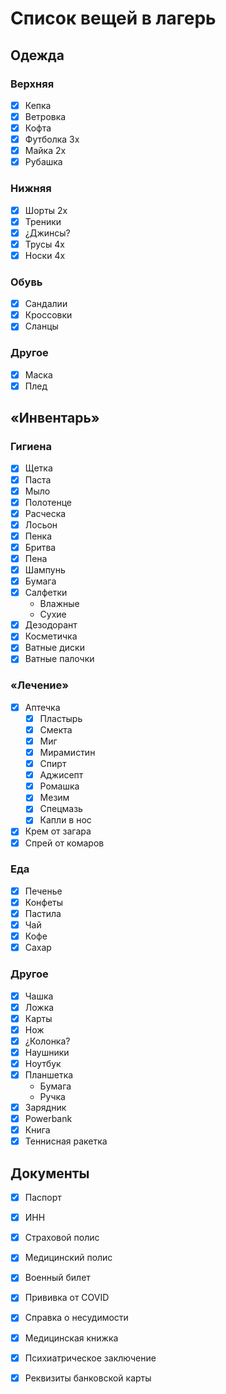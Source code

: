 # Список вещей в лагерь

## Одежда

### Верхняя

- [x] Кепка
- [x] Ветровка
- [x] Кофта
- [x] Футболка 3х
- [x] Майка 2х
- [x] Рубашка

### Нижняя

- [x] Шорты 2х
- [x] Треники
- [x] ¿Джинсы?
- [x] Трусы 4х
- [x] Носки 4х

### Обувь

- [x] Сандалии
- [x] Кроссовки
- [x] Сланцы

### Другое

- [x] Маска
- [x] Плед

## «Инвентарь»

### Гигиена

- [x] Щетка
- [x] Паста
- [x] Мыло
- [x] Полотенце
- [x] Расческа
- [x] Лосьон
- [x] Пенка
- [x] Бритва
- [x] Пена
- [x] Шампунь
- [x] Бумага
- [x] Салфетки
    - Влажные
    - Сухие
- [x] Дезодорант
- [x] Косметичка
- [x] Ватные диски
- [x] Ватные палочки

### «Лечение»

- [x] Аптечка
    - [x] Пластырь
    - [x] Смекта
    - [x] Миг
    - [x] Мирамистин
    - [x] Спирт
    - [x] Аджисепт
    - [x] Ромашка
    - [x] Мезим
    - [x] Спецмазь
    - [x] Капли в нос
- [x] Крем от загара
- [x] Спрей от комаров

### Еда

- [x] Печенье
- [x] Конфеты
- [x] Пастила
- [x] Чай
- [x] Кофе
- [x] Сахар

### Другое

- [x] Чашка
- [x] Ложка
- [x] Карты
- [x] Нож
- [x] ¿Колонка?
- [x] Наушники
- [x] Ноутбук
- [x] Планшетка
    - Бумага
    - Ручка
- [x] Зарядник
- [x] Powerbank
- [x] Книга
- [x] Теннисная ракетка

## Документы

- [x] Паспорт
- [x] ИНН
- [x] Страховой полис
- [x] Медицинский полис
- [x] Военный билет
- [x] Прививка от COVID
- [x] Справка о несудимости
- [x] Медицинская книжка
- [x] Психиатрическое заключение
- [x] Реквизиты банковской карты

